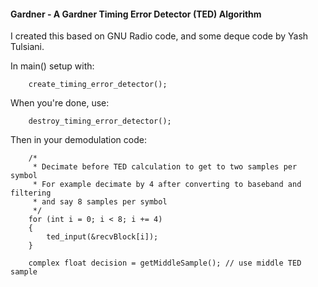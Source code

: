 #### Gardner - A Gardner Timing Error Detector (TED) Algorithm

I created this based on GNU Radio code, and some deque code by Yash Tulsiani.   

In main() setup with:   
```
    create_timing_error_detector();
```
When you're done, use:   
```
    destroy_timing_error_detector();
```
Then in your demodulation code:   
```
    /*
     * Decimate before TED calculation to get to two samples per symbol
     * For example decimate by 4 after converting to baseband and filtering
     * and say 8 samples per symbol
     */
    for (int i = 0; i < 8; i += 4)
    {
        ted_input(&recvBlock[i]);
    }

    complex float decision = getMiddleSample(); // use middle TED sample
 ```
 
